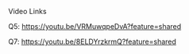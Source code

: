 Video Links

Q5: https://youtu.be/VRMuwqpeDvA?feature=shared

Q7: https://youtu.be/8ELDYrzkrmQ?feature=shared
